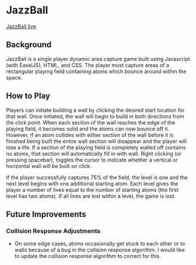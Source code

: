 # JazzBall
[JazzBall live](www.alink2ThePast.com/JazzBall)

## Background
JazzBall is a single player dynamic area capture game built using Javascript (with EaselJS), HTML, and CSS. The player must capture areas of a rectangular playing field containing atoms which bounce around within the space.

## How to Play
Players can initiate building a wall by clicking the desired start location for that wall. Once initiated, the wall will begin to build in both directions from the click point. When each section of the wall reaches the edge of the playing field, it becomes solid and the atoms can now bounce off it. However, if an atom collides with either section of the wall before it is finished being built the entire wall section will disappear and the player will lose a life. If a section of the playing field is completely walled off contains no atoms, that section will automatically fill in with wall. Right clicking (or pressing spacebar), toggles the cursor to indicate whether a vertical or horizontal wall will be built on click.

If the player successfully captures 75% of the field, the level is one and the next level begins with one additional starting atom. Each level gives the player a number of lives equal to the number of starting atoms (the first level has two atoms). If all lives are lost within a level, the game is lost.

## Future Improvements

### Collision Response Adjustments
- On some edge cases, atoms occasionally get stuck to each other or to walls because of a bug in the collision response algorithm. I would like to update the collision response algorithm to correct for this.
